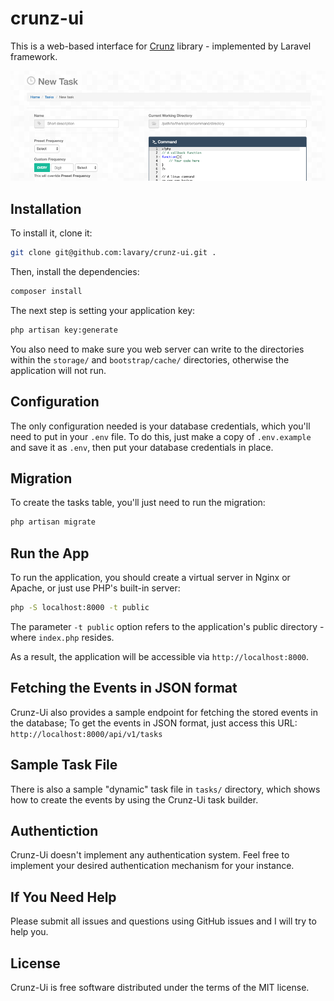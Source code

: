 # crunz-ui

This is a web-based interface for [Crunz](https://github.com/lavary/crunz) library -  implemented by Laravel framework.

![Screenshot](public/assets/img/crunz-form-screenshot.png)

## Installation

To install it, clone it:

```bash
git clone git@github.com:lavary/crunz-ui.git .
```

Then, install the dependencies:

```bash
composer install
```

The next step is setting your application key:

```bash
php artisan key:generate
```

You also need to make sure you web server can write to the directories within the `storage/` and `bootstrap/cache/` directories, otherwise the application will not run.

## Configuration

The only configuration needed is your database credentials, which you'll need to put in your `.env` file.
To do this, just make a copy of `.env.example` and save it as `.env`, then put your database credentials in place.

## Migration

To create the tasks table, you'll just need to run the migration:

```bash
php artisan migrate
```

## Run the App

To run the application, you should create a virtual server in Nginx or Apache, or just use PHP's built-in server:

```bash
php -S localhost:8000 -t public
```

The parameter `-t public` option refers to the application's public directory - where `index.php` resides.

As a result, the application will be accessible via `http://localhost:8000`.

## Fetching the Events in JSON format

 Crunz-Ui also provides a sample endpoint for fetching the stored events in the database; To get the events in JSON format, just access this URL:  `http://localhost:8000/api/v1/tasks`

## Sample Task File

There is also a sample "dynamic" task file in `tasks/` directory, which shows how to create the events by using the Crunz-Ui task builder.


## Authentiction

Crunz-Ui doesn't implement any authentication system. Feel free to implement your desired authentication mechanism for your instance.

## If You Need Help

Please submit all issues and questions using GitHub issues and I will try to help you.


## License
Crunz-Ui is free software distributed under the terms of the MIT license.
